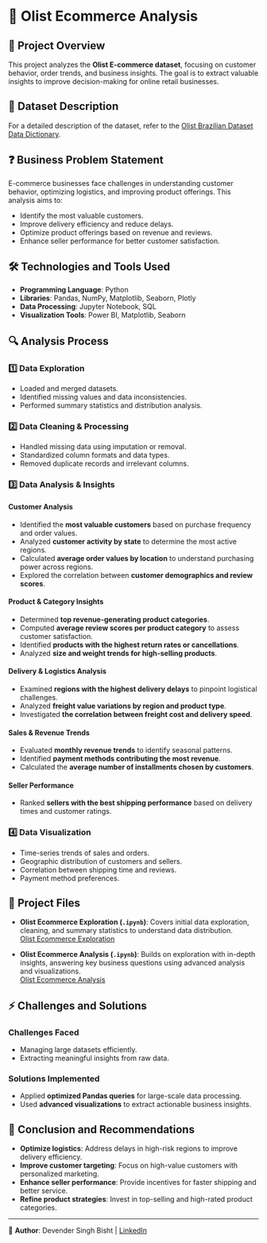 # 🛒 Olist Ecommerce Analysis

## 📌 Project Overview

This project analyzes the **Olist E-commerce dataset**, focusing on customer behavior, order trends, and business insights. The goal is to extract valuable insights to improve decision-making for online retail businesses.

## 📂 Dataset Description

For a detailed description of the dataset, refer to the [Olist Brazilian Dataset Data Dictionary](https://github.com/Devender-Singh-Bisht/Olist-Ecommerce-Analysis/blob/main/Olist%20Brazilian%20Dataset%20Data%20Dictionary.docx).

## ❓ Business Problem Statement

E-commerce businesses face challenges in understanding customer behavior, optimizing logistics, and improving product offerings. This analysis aims to:

- Identify the most valuable customers.
- Improve delivery efficiency and reduce delays.
- Optimize product offerings based on revenue and reviews.
- Enhance seller performance for better customer satisfaction.

## 🛠️ Technologies and Tools Used

- **Programming Language**: Python
- **Libraries**: Pandas, NumPy, Matplotlib, Seaborn, Plotly
- **Data Processing**: Jupyter Notebook, SQL
- **Visualization Tools**: Power BI, Matplotlib, Seaborn

## 🔍 Analysis Process

### **1️⃣ Data Exploration**

- Loaded and merged datasets.
- Identified missing values and data inconsistencies.
- Performed summary statistics and distribution analysis.

### **2️⃣ Data Cleaning & Processing**

- Handled missing data using imputation or removal.
- Standardized column formats and data types.
- Removed duplicate records and irrelevant columns.

### **3️⃣ Data Analysis & Insights**

#### **Customer Analysis**

- Identified the **most valuable customers** based on purchase frequency and order values.
- Analyzed **customer activity by state** to determine the most active regions.
- Calculated **average order values by location** to understand purchasing power across regions.
- Explored the correlation between **customer demographics and review scores**.

#### **Product & Category Insights**

- Determined **top revenue-generating product categories**.
- Computed **average review scores per product category** to assess customer satisfaction.
- Identified **products with the highest return rates or cancellations**.
- Analyzed **size and weight trends for high-selling products**.

#### **Delivery & Logistics Analysis**

- Examined **regions with the highest delivery delays** to pinpoint logistical challenges.
- Analyzed **freight value variations by region and product type**.
- Investigated **the correlation between freight cost and delivery speed**.

#### **Sales & Revenue Trends**

- Evaluated **monthly revenue trends** to identify seasonal patterns.
- Identified **payment methods contributing the most revenue**.
- Calculated the **average number of installments chosen by customers**.

#### **Seller Performance**

- Ranked **sellers with the best shipping performance** based on delivery times and customer ratings.

### **4️⃣ Data Visualization**

- Time-series trends of sales and orders.
- Geographic distribution of customers and sellers.
- Correlation between shipping time and reviews.
- Payment method preferences.

## 📂 Project Files


- **Olist Ecommerce Exploration (`.ipynb`)**: Covers initial data exploration, cleaning, and summary statistics to understand data distribution.<br>
  [Olist Ecommerce Exploration](https://github.com/Devender-Singh-Bisht/Olist-Ecommerce-Analysis/blob/main/Olist%20Ecommerce%20Exploration.ipynb)
  
- **Olist Ecommerce Analysis (`.ipynb`)**: Builds on exploration with in-depth insights, answering key business questions using advanced analysis and visualizations.<br>
  [Olist Ecommerce Analysis](https://github.com/Devender-Singh-Bisht/Olist-Ecommerce-Analysis/blob/main/Olist%20Ecommerce%20Analysis.ipynb)

  
## ⚡ Challenges and Solutions

### **Challenges Faced**

- Managing large datasets efficiently.
- Extracting meaningful insights from raw data.

### **Solutions Implemented**

- Applied **optimized Pandas queries** for large-scale data processing.
- Used **advanced visualizations** to extract actionable business insights.

## 📌 Conclusion and Recommendations

- **Optimize logistics**: Address delays in high-risk regions to improve delivery efficiency.
- **Improve customer targeting**: Focus on high-value customers with personalized marketing.
- **Enhance seller performance**: Provide incentives for faster shipping and better service.
- **Refine product strategies**: Invest in top-selling and high-rated product categories.

---

🔗 **Author**: Devender Singh Bisht | [LinkedIn](https://www.linkedin.com/in/devendersinghbisht/)


